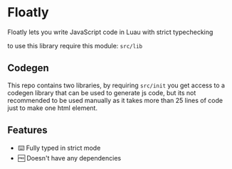 # Floatly

Floatly lets you write JavaScript code in Luau with strict typechecking

to use this library require this module: `src/lib`

## Codegen
This repo contains two libraries, by requiring `src/init` you get access to a codegen library that can be used to generate js code, but its not recommended to be used manually as it takes more than 25 lines of code just to make one html element.

## Features

- ⌨️ Fully typed in strict mode
- 🆓 Doesn't have any dependencies
